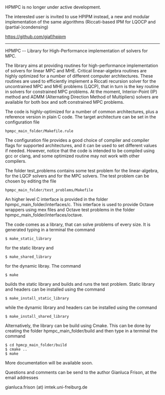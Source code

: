 HPMPC is no longer under active development.

The interested user is invited to use HPIPM instead, a new and modular implementation of the same algorithms (Riccati-based IPM for LQOCP and (partial-)condensing)

<https://github.com/giaf/hpipm>

--------------------------------------------------

HPMPC -- Library for High-Performance implementation of solvers for MPC.

The library aims at providing routines for high-performance implementation of solvers for linear MPC and MHE. Critical linear-algebra routines are highly optimized for a number of different computer architectures. These routines are used to efficiently implement a Riccati recursion solver for the uncontrained MPC and MHE problems (LQCP), that in turn is the key routine in solvers for constrained MPC problems. At the moment, Interior-Point (IP) method and ADMM (Alternating Direction Method of Multipliers) solvers are available for both box and soft constrained MPC problems.

The code is highly-optimized for a number of common architectures, plus a reference version in plain C code. The target architecture can be set in the configuration file
```
hpmpc_main_folder/Makefile.rule
```
The configuration file provides a good choice of compiler and compiler flags for supported architectures, and it can be used to set different values if needed. However, notice that the code is intended to be compiled using gcc or clang, and some optimized routine may not work with other compilers.

The folder test_problems contains some test problem for the linear-algebra, for the LQCP solvers and for the MPC solvers. The test problem can be chosen by editing the file 
```
hpmpc_main_folder/test_problems/Makefile
```
An higher level C interface is provided in the folder hpmpc_main_folder/interfaces/c. This interface is used to provide Octave wrappers using mex files and Octave test problems in the folder hpmpc_main_folder/interfaces/octave.

The code comes as a library, that can solve problems of every size. It is generated typing in a terminal the command
```
$ make_static_library
```
for the static library and
```
$ make_shared_library
```
for the dynamic libray. The command
```
$ make
```
builds the static library and builds and runs the test problem. Static library and headers can be installed using the command
```
$ make_install_static_library
```
while the dynamic library and headers can be installed using the command
```
$ make_install_shared_library
```
Alternatively, the library can be build using Cmake. This can be done by creating the folder hpmpc_main_folder/build and then type in a terminal the command
```
$ cd hpmcp_main_folder/build
$ cmake ..
$ make
```
More documentation will be available soon.

Questions and comments can be send to the author Gianluca Frison, at the email addresses

gianluca.frison (at) imtek.uni-freiburg.de


